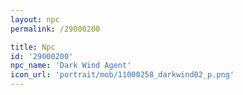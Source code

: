 ```yaml
---
layout: npc
permalink: /29000200

title: Npc
id: '29000200'
npc_name: 'Dark Wind Agent'
icon_url: 'portrait/mob/11000258_darkwind02_p.png'
---
```


